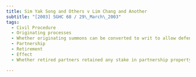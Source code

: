 ```yaml
---
title: Sim Yak Song and Others v Lim Chang and Another 
subtitle: "[2003] SGHC 68 / 29\_March\_2003"
tags:
  - Civil Procedure
  - Originating processes
  - Whether originating summons can be converted to writ to allow defendants to make counterclaim
  - Partnership
  - Retirement
  - Effect
  - Whether retired partners retained any stake in partnership property

---
```


